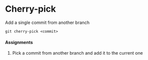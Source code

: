 # Cherry-pick
Add a single commit from another branch

```
git cherry-pick <commit>
```

#### Assignments
1. Pick a commit from another branch and add it to the current one
